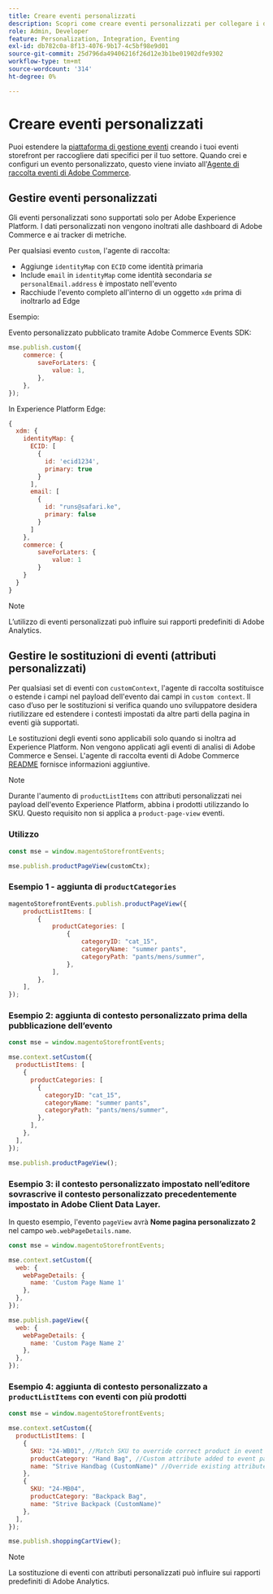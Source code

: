 ```yaml
---
title: Creare eventi personalizzati
description: Scopri come creare eventi personalizzati per collegare i dati di Adobe Commerce ad altri prodotti Adobe DX.
role: Admin, Developer
feature: Personalization, Integration, Eventing
exl-id: db782c0a-8f13-4076-9b17-4c5bf98e9d01
source-git-commit: 25d796da49406216f26d12e3b1be01902dfe9302
workflow-type: tm+mt
source-wordcount: '314'
ht-degree: 0%

---
```


# Creare eventi personalizzati

Puoi estendere la [piattaforma di gestione eventi](events.md) creando i tuoi eventi storefront per raccogliere dati specifici per il tuo settore. Quando crei e configuri un evento personalizzato, questo viene inviato all&#39;[Agente di raccolta eventi di Adobe Commerce](https://github.com/adobe/commerce-events/tree/main/packages/storefront-events-collector).

## Gestire eventi personalizzati

Gli eventi personalizzati sono supportati solo per Adobe Experience Platform. I dati personalizzati non vengono inoltrati alle dashboard di Adobe Commerce e ai tracker di metriche.

Per qualsiasi evento `custom`, l&#39;agente di raccolta:

- Aggiunge `identityMap` con `ECID` come identità primaria
- Include `email` in `identityMap` come identità secondaria _se_ `personalEmail.address` è impostato nell&#39;evento
- Racchiude l&#39;evento completo all&#39;interno di un oggetto `xdm` prima di inoltrarlo ad Edge

Esempio:

Evento personalizzato pubblicato tramite Adobe Commerce Events SDK:

```javascript
mse.publish.custom({
    commerce: {
        saveForLaters: {
            value: 1,
        },
    },
});
```

In Experience Platform Edge:

```javascript
{
  xdm: {
    identityMap: {
      ECID: [
        {
          id: 'ecid1234',
          primary: true
        }
      ],
      email: [
        {
          id: "runs@safari.ke",
          primary: false
        }
      ]
    },
    commerce: {
        saveForLaters: {
            value: 1
        }
    }
  }
}
```

>[!NOTE]
>
> L’utilizzo di eventi personalizzati può influire sui rapporti predefiniti di Adobe Analytics.

## Gestire le sostituzioni di eventi (attributi personalizzati)

Per qualsiasi set di eventi con `customContext`, l&#39;agente di raccolta sostituisce o estende i campi nel payload dell&#39;evento dai campi in `custom context`. Il caso d’uso per le sostituzioni si verifica quando uno sviluppatore desidera riutilizzare ed estendere i contesti impostati da altre parti della pagina in eventi già supportati.

Le sostituzioni degli eventi sono applicabili solo quando si inoltra ad Experience Platform. Non vengono applicati agli eventi di analisi di Adobe Commerce e Sensei. L&#39;agente di raccolta eventi di Adobe Commerce [README](https://github.com/adobe/commerce-events/blob/e34bcfc0deca8d5ac1f9310fc1ee4c1becf4ffbb/packages/storefront-events-collector/README.md) fornisce informazioni aggiuntive.

>[!NOTE]
>
>Durante l&#39;aumento di `productListItems` con attributi personalizzati nei payload dell&#39;evento Experience Platform, abbina i prodotti utilizzando lo SKU. Questo requisito non si applica a `product-page-view` eventi.

### Utilizzo

```javascript
const mse = window.magentoStorefrontEvents;

mse.publish.productPageView(customCtx);
```

### Esempio 1 - aggiunta di `productCategories`

```javascript
magentoStorefrontEvents.publish.productPageView({
    productListItems: [
        {
            productCategories: [
                {
                    categoryID: "cat_15",
                    categoryName: "summer pants",
                    categoryPath: "pants/mens/summer",
                },
            ],
        },
    ],
});
```

### Esempio 2: aggiunta di contesto personalizzato prima della pubblicazione dell’evento

```javascript
const mse = window.magentoStorefrontEvents;

mse.context.setCustom({
  productListItems: [
    {
      productCategories: [
        {
          categoryID: "cat_15",
          categoryName: "summer pants",
          categoryPath: "pants/mens/summer",
        },
      ],
    },
  ],
});

mse.publish.productPageView();
```

### Esempio 3: il contesto personalizzato impostato nell’editore sovrascrive il contesto personalizzato precedentemente impostato in Adobe Client Data Layer.

In questo esempio, l&#39;evento `pageView` avrà **Nome pagina personalizzato 2** nel campo `web.webPageDetails.name`.

```javascript
const mse = window.magentoStorefrontEvents;

mse.context.setCustom({
  web: {
    webPageDetails: {
      name: 'Custom Page Name 1'
    },
  },
});

mse.publish.pageView({
  web: {
    webPageDetails: {
      name: 'Custom Page Name 2'
    },
  },
});
```

### Esempio 4: aggiunta di contesto personalizzato a `productListItems` con eventi con più prodotti

```javascript
const mse = window.magentoStorefrontEvents;

mse.context.setCustom({
  productListItems: [
    {
      SKU: "24-WB01", //Match SKU to override correct product in event payload
      productCategory: "Hand Bag", //Custom attribute added to event payload
      name: "Strive Handbag (CustomName)" //Override existing attribute with custom value in event payload
    },
    {
      SKU: "24-MB04",
      productCategory: "Backpack Bag",
      name: "Strive Backpack (CustomName)"
    },
  ],
});

mse.publish.shoppingCartView();
```

>[!NOTE]
>
> La sostituzione di eventi con attributi personalizzati può influire sui rapporti predefiniti di Adobe Analytics.
